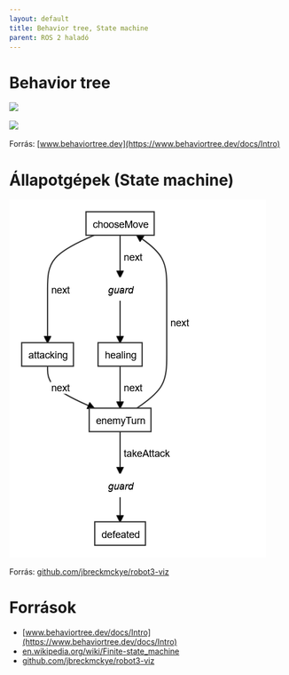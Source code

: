 ```yaml
---
layout: default
title: Behavior tree, State machine 
parent: ROS 2 haladó 
---
```


 





# Behavior tree


![](https://d33wubrfki0l68.cloudfront.net/80fdc641ca7877ccb4065b3d38c65aff6555165c/6e79c/img/animated.svg)


![](https://www.behaviortree.dev/assets/images/intro_build_trees-d8cabed430fbf41b95a63c09f44b528a.svg)

Forrás: [www.behaviortree.dev](https://www.behaviortree.dev/docs/Intro)

# Állapotgépek (State machine)


![](https://raw.githubusercontent.com/jbreckmckye/robot3-viz/master/test/example/pngs/guards.png)

Forrás: [github.com/jbreckmckye/robot3-viz](https://github.com/jbreckmckye/robot3-viz)

# Források

- [www.behaviortree.dev/docs/Intro](https://www.behaviortree.dev/docs/Intro)
- [en.wikipedia.org/wiki/Finite-state_machine](https://en.wikipedia.org/wiki/Finite-state_machine)
- [github.com/jbreckmckye/robot3-viz](https://github.com/jbreckmckye/robot3-viz)